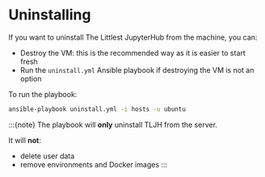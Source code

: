 # Uninstalling

If you want to uninstall The Littlest JupyterHub from the machine, you can:

- Destroy the VM: this is the recommended way as it is easier to start fresh
- Run the `uninstall.yml` Ansible playbook if destroying the VM is not an option

To run the playbook:

```bash
ansible-playbook uninstall.yml -i hosts -u ubuntu
```

:::{note}
The playbook will **only** uninstall TLJH from the server.

It will **not**:

- delete user data
- remove environments and Docker images
:::
